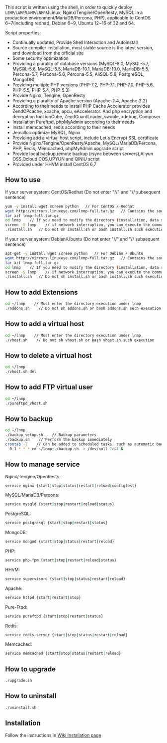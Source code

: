 This script is written using the shell, in order to quickly deploy `LEMP`/`LAMP`/`LNMP`/`LNMPA`(Linux, Nginx/Tengine/OpenResty, MySQL in a production environment/MariaDB/Percona, PHP), applicable to CentOS 6~7(including redhat), Debian 6~9, Ubuntu 12~16 of 32 and 64. 

Script properties:
- Continually updated, Provide Shell Interaction and Autoinstall
- Source compiler installation, most stable source is the latest version, and download from the official site
- Some security optimization
- Providing a plurality of database versions (MySQL-8.0, MySQL-5.7, MySQL-5.6, MySQL-5.5, MariaDB-10.1, MariaDB-10.0, MariaDB-5.5, Percona-5.7, Percona-5.6, Percona-5.5, AliSQL-5.6, PostgreSQL, MongoDB)
- Providing multiple PHP versions (PHP-7.2, PHP-7.1, PHP-7.0, PHP-5.6, PHP-5.5, PHP-5.4, PHP-5.3)
- Provide Nginx, Tengine, OpenResty
- Providing a plurality of Apache version (Apache-2.4, Apache-2.2)
- According to their needs to install PHP Cache Accelerator provides ZendOPcache, xcache, apcu, eAccelerator. And php encryption and decryption tool ionCube, ZendGuardLoader, swoole, xdebug, Composer
- Installation Pureftpd, phpMyAdmin according to their needs
- Install memcached, redis according to their needs
- Jemalloc optimize MySQL, Nginx
- Providing add a virtual host script, include Let's Encrypt SSL certificate
- Provide Nginx/Tengine/OpenResty/Apache, MySQL/MariaDB/Percona, PHP, Redis, Memcached, phpMyAdmin upgrade script
- Provide local backup,remote backup (rsync between servers),Aliyun OSS,Qcloud COS,UPYUN and QINIU script
- Provided under HHVM install CentOS 6,7

## How to use

If your server system: CentOS/Redhat (Do not enter "//" and "// subsequent sentence)
```bash
yum -y install wget screen python   // For CentOS / Redhat
wget http://mirrors.linuxeye.com/lnmp-full.tar.gz   // Contains the source code
tar xzf lnmp-full.tar.gz
cd lnmp    // If you need to modify the directory (installation, data storage, Nginx logs), modify options.conf file
screen -S lnmp    // if network interruption, you can execute the command `screen -r lnmp` reconnect install window
./install.sh   // Do not sh install.sh or bash install.sh such execution
```
If your server system: Debian/Ubuntu (Do not enter "//" and "// subsequent sentence)
```bash
apt-get -y install wget screen python   // For Debian / Ubuntu
wget http://mirrors.linuxeye.com/lnmp-full.tar.gz   // Contains the source code
tar xzf lnmp-full.tar.gz
cd lnmp    // If you need to modify the directory (installation, data storage, Nginx logs), modify options.conf file
screen -S lnmp    // if network interruption, you can execute the command `screen -r lnmp` reconnect install window
./install.sh   // Do not sh install.sh or bash install.sh such execution
```

## How to add Extensions

```bash
cd ~/lnmp    // Must enter the directory execution under lnmp
./addons.sh    // Do not sh addons.sh or bash addons.sh such execution
```

## How to add a virtual host

```bash
cd ~/lnmp    // Must enter the directory execution under lnmp
./vhost.sh    // Do not sh vhost.sh or bash vhost.sh such execution
```

## How to delete a virtual host

```bash
cd ~/lnmp
./vhost.sh del
```

## How to add FTP virtual user 

```bash
cd ~/lnmp
./pureftpd_vhost.sh
```

## How to backup

```bash
cd ~/lnmp
./backup_setup.sh    // Backup parameters 
./backup.sh    // Perform the backup immediately 
crontab -l    // Can be added to scheduled tasks, such as automatic backups every day 1:00 
  0 1 * * * cd ~/lnmp;./backup.sh  > /dev/null 2>&1 &
```

## How to manage service

Nginx/Tengine/OpenResty:
```bash
service nginx {start|stop|status|restart|reload|configtest}
```
MySQL/MariaDB/Percona:
```bash
service mysqld {start|stop|restart|reload|status}
```
PostgreSQL:
```bash
service postgresql {start|stop|restart|status}
```
MongoDB:
```bash
service mongod {start|stop|status|restart|reload}
```
PHP:
```bash
service php-fpm {start|stop|restart|reload|status}
```
HHVM:
```bash
service supervisord {start|stop|status|restart|reload}
```
Apache:
```bash
service httpd {start|restart|stop}
```
Pure-Ftpd:
```bash
service pureftpd {start|stop|restart|status}
```
Redis:
```bash
service redis-server {start|stop|status|restart|reload}
```
Memcached:
```bash
service memcached {start|stop|status|restart|reload}
```

## How to upgrade 

```bash
./upgrade.sh
```

## How to uninstall 

```bash
./uninstall.sh
```

## Installation

Follow the instructions in [Wiki Installation page](https://github.com/lj2007331/lnmp/wiki/Installation)<br />

